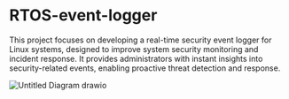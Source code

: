 # RTOS-event-logger
This project focuses on developing a real-time security event logger for Linux systems, designed to improve system security monitoring and incident response. It provides administrators with instant insights into security-related events, enabling proactive threat detection and response.


![Untitled Diagram drawio](https://github.com/user-attachments/assets/4296111a-4fda-48c5-90dc-931fb75f8a61)

